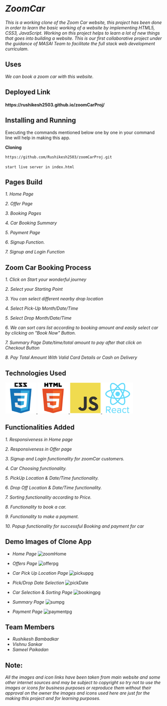 # *ZoomCar*

*This is a working clone of the Zoom Car website, this project has been done in order to learn the basic working of a website by implementing HTML5, CSS3, JavaScript. Working on this project helps to learn a lot of new things that goes into building a website. This is our first collaborative project under the guidance of MASAI Team to facilitate the full stack web development curriculam.* 

## Uses

*We can book a zoom car with this website.*



## Deployed Link

<h4>https://rushikesh2503.github.io/zoomCarProj/</h4>


## Installing and Running

Executing the commands mentioned below one by one in your command line will help in making this app.

**Cloning**

```
https://github.com/Rushikesh2503/zoomCarProj.git

start live server in index.html

```

## Pages Build

*1. Home Page*

*2. Offer Page*

*3. Booking Pages*

*4. Car Booking Summary*

*5. Payment Page*

*6. Signup Function.*

*7. Signup and Login Function*

## Zoom Car Booking Process

*1. Click on Start your wonderful journey*

*2. Select your Starting Point*

*3. You can select different nearby drop location*

*4. Select Pick-Up Month/Date/Time*

*5. Select Drop Month/Date/Time*

*6. We can sort cars list according to booking amount and easily select car by clicking on "Book Now" Button.*

*7. Summary Page Date/time/total amount to pay after that click on Checkout Button*

*8. Pay Total Amount With Valid Card Details or Cash on Delivery*


## Technologies Used

<p align="left">
 <a href="https://www.w3schools.com/css/" target="_blank"> <img src="https://raw.githubusercontent.com/devicons/devicon/master/icons/css3/css3-original-wordmark.svg" alt="css3" width="100" height="100"/> </a>  
 <a href="https://www.w3.org/html/" target="_blank"> <img src="https://raw.githubusercontent.com/devicons/devicon/master/icons/html5/html5-original-wordmark.svg" alt="html5" width="100" height="100"/> </a>  
 <a href="https://developer.mozilla.org/en-US/docs/Web/JavaScript" target="_blank"> <img src="https://raw.githubusercontent.com/devicons/devicon/master/icons/javascript/javascript-original.svg" alt="javascript" width="100" height="100"/> </a> 
 <a href="https://reactjs.org/" target="_blank"> <img src="https://raw.githubusercontent.com/devicons/devicon/master/icons/react/react-original-wordmark.svg" alt="react" width="100" height="100"/> </a>
</p>


## Functionalities Added

*1. Responsiveness in Home page*

*2. Responsiveness in Offer page*

*3. Signup and Login functionality for zoomCar customers.*

*4. Car Choosing functionality.*

*5. PickUp Location & Date/Time functionality.*

*6. Drop Off Location & Date/Time functionality.*

*7. Sorting functionality according to Price.*

*8. Functionality to book a car.*

*9. Functionality to make a payment.*

*10. Popup functionality for successful Booking and payment for car*



## Demo Images of Clone App

* *Home Page*
![zoomHome](https://user-images.githubusercontent.com/82999542/122533925-ac781500-d03f-11eb-94a6-db56adf13d0a.png)

* *Offers Page*
![offerpg](https://user-images.githubusercontent.com/82999542/132513691-5e462fc3-b9e5-45b9-826b-b515c99c1ddf.png)

* *Car Pick Up Location Page*
![pickuppg](https://user-images.githubusercontent.com/82999542/132513711-044abefa-c5af-4081-bb83-249782be1520.png)

* *Pick/Drop Date Selection*
![pickDate](https://user-images.githubusercontent.com/82999542/132513727-b58737b9-1218-4a3f-8523-c60e3792f192.png)

* *Car Selection & Sorting Page*
![bookingpg](https://user-images.githubusercontent.com/82999542/132513737-2a4d446d-0bf0-42d3-ac30-f3d2d39f5dd1.png)

* *Summary Page*
![sumpg](https://user-images.githubusercontent.com/82999542/132513754-78be47ef-c7bf-412d-8ead-838db9b05b32.png)

* *Payment Page*
![paymentpg](https://user-images.githubusercontent.com/82999542/132513766-b126ba79-a2b9-4d65-8c3b-62421ebabb3c.png)



## Team Members

* *Rushikesh Bambadkar*
* *Vishnu Sankar*
* *Sameel Paikadan*


## Note:
*All the images and icon links have been taken from main website and some other internet sources and may be subject to copyright so try not to use the images or icons for business purposes or reproduce them without their approval on the owner the images and icons used here are just for the making this project and for learning purposes.*

